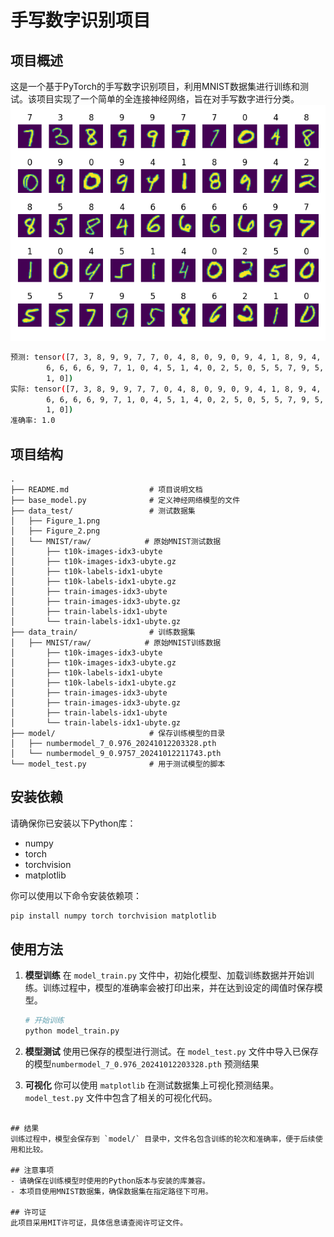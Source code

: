 

# 手写数字识别项目

## 项目概述
这是一个基于PyTorch的手写数字识别项目，利用MNIST数据集进行训练和测试。该项目实现了一个简单的全连接神经网络，旨在对手写数字进行分类。
![演示图片](./data_test/Figure_2.png)
```bash
预测: tensor([7, 3, 8, 9, 9, 7, 7, 0, 4, 8, 0, 9, 0, 9, 4, 1, 8, 9, 4, 2, 8, 5, 8, 4,
        6, 6, 6, 6, 9, 7, 1, 0, 4, 5, 1, 4, 0, 2, 5, 0, 5, 5, 7, 9, 5, 8, 6, 2,
        1, 0])
实际: tensor([7, 3, 8, 9, 9, 7, 7, 0, 4, 8, 0, 9, 0, 9, 4, 1, 8, 9, 4, 2, 8, 5, 8, 4,
        6, 6, 6, 6, 9, 7, 1, 0, 4, 5, 1, 4, 0, 2, 5, 0, 5, 5, 7, 9, 5, 8, 6, 2,
        1, 0])
准确率: 1.0
```
## 项目结构
```
.
├── README.md                  # 项目说明文档
├── base_model.py              # 定义神经网络模型的文件
├── data_test/                 # 测试数据集
│   ├── Figure_1.png
│   ├── Figure_2.png
│   └── MNIST/raw/            # 原始MNIST测试数据
│       ├── t10k-images-idx3-ubyte
│       ├── t10k-images-idx3-ubyte.gz
│       ├── t10k-labels-idx1-ubyte
│       ├── t10k-labels-idx1-ubyte.gz
│       ├── train-images-idx3-ubyte
│       ├── train-images-idx3-ubyte.gz
│       ├── train-labels-idx1-ubyte
│       └── train-labels-idx1-ubyte.gz
├── data_train/                # 训练数据集
│   ├── MNIST/raw/            # 原始MNIST训练数据
│       ├── t10k-images-idx3-ubyte
│       ├── t10k-images-idx3-ubyte.gz
│       ├── t10k-labels-idx1-ubyte
│       ├── t10k-labels-idx1-ubyte.gz
│       ├── train-images-idx3-ubyte
│       ├── train-images-idx3-ubyte.gz
│       ├── train-labels-idx1-ubyte
│       └── train-labels-idx1-ubyte.gz
├── model/                     # 保存训练模型的目录
│   ├── numbermodel_7_0.976_20241012203328.pth
│   └── numbermodel_9_0.9757_20241012211743.pth
└── model_test.py              # 用于测试模型的脚本
```

## 安装依赖
请确保你已安装以下Python库：
- numpy
- torch
- torchvision
- matplotlib

你可以使用以下命令安装依赖项：
```bash
pip install numpy torch torchvision matplotlib
```

## 使用方法

1. **模型训练**
   在 `model_train.py` 文件中，初始化模型、加载训练数据并开始训练。训练过程中，模型的准确率会被打印出来，并在达到设定的阈值时保存模型。

   ```python
   # 开始训练
   python model_train.py
   ```

2. **模型测试**
   使用已保存的模型进行测试。在 `model_test.py` 文件中导入已保存的模型`numbermodel_7_0.976_20241012203328.pth` 预测结果

3. **可视化**
   你可以使用 `matplotlib` 在测试数据集上可视化预测结果。`model_test.py` 文件中包含了相关的可视化代码。


```

## 结果
训练过程中，模型会保存到 `model/` 目录中，文件名包含训练的轮次和准确率，便于后续使用和比较。

## 注意事项
- 请确保在训练模型时使用的Python版本与安装的库兼容。
- 本项目使用MNIST数据集，确保数据集在指定路径下可用。

## 许可证
此项目采用MIT许可证，具体信息请查阅许可证文件。
```
